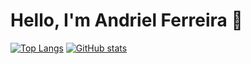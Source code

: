 # Hello, I'm Andriel Ferreira 👋

[![Top Langs](https://github-readme-stats.vercel.app/api/top-langs?username=andrielfr&layout=compact&theme=midnight-purple)](https://github.com/AndrielFR)
[![GitHub stats](https://github-readme-stats.vercel.app/api?username=andrielfr&layout=compact&show_icons=true&theme=midnight-purple)](https://github.com/AndrielFR)
